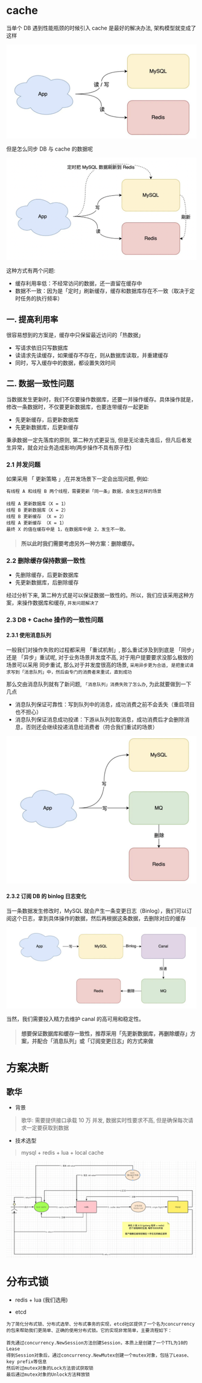 # cache
当单个 DB 遇到性能瓶颈的时候引入 cache 是最好的解决办法, 架构模型就变成了这样

![](2022-09-12-16-35-24.png)

但是怎么同步 DB 与 cache 的数据呢

![](2022-09-12-16-36-11.png)

这种方式有两个问题:
- 缓存利用率低：不经常访问的数据，还一直留在缓存中
- 数据不一致：因为是「定时」刷新缓存，缓存和数据库存在不一致（取决于定时任务的执行频率）

## 一. 提高利用率
很容易想到的方案是，缓存中只保留最近访问的「热数据」

- 写请求依旧只写数据库
- 读请求先读缓存，如果缓存不存在，则从数据库读取，并重建缓存
- 同时，写入缓存中的数据，都设置失效时间

## 二. 数据一致性问题
当数据发生更新时，我们不仅要操作数据库，还要一并操作缓存。具体操作就是，修改一条数据时，不仅要更新数据库，也要连带缓存一起更新

- 先更新缓存，后更新数据库
- 先更新数据库，后更新缓存

秉承数据一定先落库的原则, 第二种方式更妥当, 但是无论谁先谁后，但凡后者发生异常，就会对业务造成影响(两步操作不具有原子性)

### 2.1 并发问题
如果采用 「 更新策略 」,在并发场景下一定会出现问题, 例如:
````
有线程 A 和线程 B 两个线程，需要更新「同一条」数据，会发生这样的场景

线程 A 更新数据库（X = 1）
线程 B 更新数据库（X = 2）
线程 B 更新缓存 （X = 2）
线程 A 更新缓存 （X = 1）
最终 X 的值在缓存中是 1，在数据库中是 2，发生不一致。
````

> #### 所以此时我们需要考虑另外一种方案：删除缓存。

### 2.2 删除缓存保持数据一致性
- 先删除缓存，后更新数据库
- 先更新数据库，后删除缓存

经过分析下来, 第二种方式是可以保证数据一致性的。所以，我们应该采用这种方案，来操作数据库和缓存, `并发问题解决了`

### 2.3 DB + Cache 操作的一致性问题
#### 2.3.1 使用消息队列
一般我们对操作失败的过程都采用 「重试机制」, 那么重试涉及到到底是 「同步」还是 「异步」重试呢, 对于业务场景并发度不高, 对于用户提要要求没那么极致的场景可以采用 同步重试, 那么对于并发度很高的场景, `采用异步更为合适, 是把重试请求写到「消息队列」中，然后由专门的消费者来重试，直到成功`

那么交由消息队列就有了新问题, `「消息队列」消费失败了怎么办`, 为此就要做到一下几点
- 消息队列保证可靠性：写到队列中的消息，成功消费之前不会丢失（重启项目也不担心）
- 消息队列保证消息成功投递：下游从队列拉取消息，成功消费后才会删除消息，否则还会继续投递消息给消费者（符合我们重试的场景）


![](2022-09-12-16-51-48.png)


#### 2.3.2 订阅 DB 的 binlog 日志变化
当一条数据发生修改时，MySQL 就会产生一条变更日志（Binlog），我们可以订阅这个日志，拿到具体操作的数据，然后再根据这条数据，去删除对应的缓存

![./](2022-09-12-16-52-57.png)

当然，我们需要投入精力去维护 canal 的高可用和稳定性。


> #### 想要保证数据库和缓存一致性，推荐采用「先更新数据库，再删除缓存」方案，并配合「消息队列」或「订阅变更日志」的方式来做

# 方案决断

## 歌华

- 背景

> 歌华: 需要提供接口承载 10 万 并发, 数据实时性要求不高, 但是确保每次请求一定要获取到数据

- 技术选型

> mysql + redis + lua + local cache

![image-20220930160009393](assets/image-20220930160009393.png)

# 分布式锁
- redis + lua (我们选用)

- etcd

````
为了简化分布式锁、分布式选举、分布式事务的实现，etcd社区提供了一个名为concurrency的包来帮助我们更简单、正确的使用分布式锁。它的实现非常简单，主要流程如下：

首先通过concurrency.NewSession方法创建Session，本质上是创建了一个TTL为10的Lease
得到Session对象后，通过concurrency.NewMutex创建一个mutex对象，包括了Lease、key prefix等信息
然后听过mutex对象的Lock方法尝试获取锁
最后通过mutex对象的Unlock方法释放锁
````